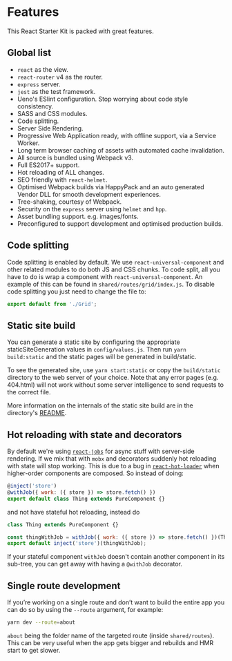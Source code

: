 # Features

This React Starter Kit is packed with great features.

## Global list

  - `react` as the view.
  - `react-router` v4 as the router.
  - `express` server.
  - `jest` as the test framework.
  - Ueno's ESlint configuration. Stop worrying about code style consistency.
  - SASS and CSS modules.
  - Code splitting.
  - Server Side Rendering.
  - Progressive Web Application ready, with offline support, via a Service Worker.
  - Long term browser caching of assets with automated cache invalidation.
  - All source is bundled using Webpack v3.
  - Full ES2017+ support.
  - Hot reloading of ALL changes.
  - SEO friendly with `react-helmet`.
  - Optimised Webpack builds via HappyPack and an auto generated Vendor DLL for smooth development experiences.
  - Tree-shaking, courtesy of Webpack.
  - Security on the `express` server using `helmet` and `hpp`.
  - Asset bundling support. e.g. images/fonts.
  - Preconfigured to support development and optimised production builds.

## Code splitting

Code splitting is enabled by default. We use `react-universal-component` and other related modules to do both JS and CSS chunks. To code split, all you have to do is wrap a component with `react-universal-component`. An example of this can be found in `shared/routes/grid/index.js`. To disable code splitting you just need to change the file to:

```js
export default from './Grid';
```

## Static site build

You can generate a static site by configuring the appropriate staticSiteGeneration values in `config/values.js`. Then run `yarn build:static` and the static pages will be generated in build/static.

To see the generated site, use `yarn start:static` or copy the `build/static` directory to the web server of your choice. Note that any error pages (e.g. 404.html) will not work without some server intelligence to send requests to the correct file.

More information on the internals of the static site build are in the directory's [README](../internal/scripts/static-site-generation/README.md).

## Hot reloading with state and decorators

By default we're using [`react-jobs`](https://github.com/ctrlplusb/react-jobs) for async stuff with server-side rendering. If we mix that with `mobx` and decorators suddenly hot reloading with state will stop working. This is due to a bug in [`react-hot-loader`](https://github.com/gaearon/react-hot-loader/issues/378) when higher-order components are composed. So instead of doing:

```js
@inject('store')
@withJob({ work: ({ store }) => store.fetch() })
export default class Thing extends PureComponent {}
```
and not have stateful hot reloading, instead do

```js
class Thing extends PureComponent {}

const thingWithJob = withJob({ work: ({ store }) => store.fetch() })(Thing);
export default inject('store')(thingWithJob);
```

If your stateful component `withJob` doesn't contain another component in its sub-tree, you can get away with having a `@withJob` decorator.

## Single route development

If you’re working on a single route and don’t want to build the entire app you can do so by using the `--route` argument, for example:

```bash
yarn dev --route=about
```
`about` being the folder name of the targeted route (inside `shared/routes`). This can be very useful when the app gets bigger and rebuilds and HMR start to get slower.
